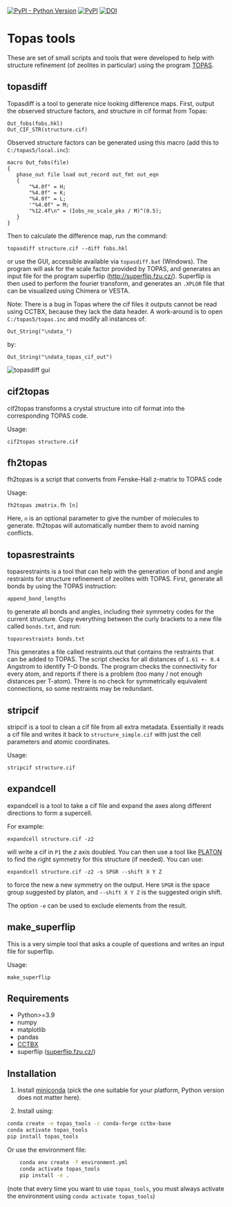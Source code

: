 [![PyPI - Python Version](https://img.shields.io/pypi/pyversions/topas_tools)](https://pypi.org/project/topas_tools/)
[![PyPI](https://img.shields.io/pypi/v/topas_tools.svg?style=flat)](https://pypi.org/project/topas_tools/)
[![DOI](https://zenodo.org/badge/DOI/10.5281/zenodo.4719228.svg)](https://doi.org/10.5281/zenodo.4719228)

# Topas tools

These are set of small scripts and tools that were developed to help with structure refinement (of zeolites in particular) using the program [TOPAS](http://topas-academic.net/).

## topasdiff

Topasdiff is a tool to generate nice looking difference maps. First, output the observed structure factors, and structure in cif format from Topas:

    Out_fobs(fobs.hkl)
    Out_CIF_STR(structure.cif)

Observed structure factors can be generated using this macro (add this to `C:/topas5/local.inc`):

    macro Out_fobs(file)
    {
       phase_out file load out_record out_fmt out_eqn
       {
           "%4.0f" = H;
           "%4.0f" = K;
           "%4.0f" = L;
           '"%4.0f" = M;
           "%12.4f\n" = (Iobs_no_scale_pks / M)^(0.5);
       }
    }

Then to calculate the difference map, run the command:

    topasdiff structure.cif --diff fobs.hkl

or use the GUI, accessible available via `topasdiff.bat` (Windows). The program will ask for the scale factor provided by TOPAS, and generates an input file for the program superflip (http://superflip.fzu.cz/). Superflip is then used to perform the fourier transform, and generates an `.XPLOR` file that can be visualized using Chimera or VESTA.

Note: There is a bug in Topas where the cif files it outputs cannot be read using CCTBX, because they lack the data header. A work-around is to open `C:/topas5/topas.inc` and modify all instances of:

    Out_String("\ndata_")

by:
   
    Out_String("\ndata_topas_cif_out")

![topasdiff gui](https://cloud.githubusercontent.com/assets/873520/14959028/c68ba2e4-108d-11e6-9942-f8e6acc1559f.png)

## cif2topas

cif2topas transforms a crystal structure into cif format into the corresponding TOPAS code.

Usage:

    cif2topas structure.cif


## fh2topas

fh2topas is a script that converts from Fenske-Hall z-matrix to TOPAS code

Usage:

    fh2topas zmatrix.fh [n]

Here, `n` is an optional parameter to give the number of molecules to generate. fh2topas will automatically number them to avoid naming conflicts.


## topasrestraints

topasrestraints is a tool that can help with the generation of bond and angle restraints for structure refinement of zeolites with TOPAS. First, generate all bonds by using the TOPAS instruction:

    append_bond_lengths

to generate all bonds and angles, including their symmetry codes for the current structure. Copy everything between the curly brackets to a new file called `bonds.txt`, and run:

    topasrestraints bonds.txt

This generates a file called restraints.out that contains the restraints that can be added to TOPAS. The script checks for all distances of `1.61 +- 0.4` Angstrom to identify T-O bonds. The program checks the connectivity for every atom, and reports if there is a problem (too many / not enough distances per T-atom). There is no check for symmetrically equivalent connections, so some restraints may be redundant.

## stripcif

stripcif is a tool to clean a cif file from all extra metadata. Essentially it reads a cif file and writes it back to `structure_simple.cif` with just the cell parameters and atomic coordinates.

Usage:

    stripcif structure.cif

## expandcell

expandcell is a tool to take a cif file and expand the axes along different directions to form a supercell.

For example:

    expandcell structure.cif -z2

will write a cif in `P1` the *z* axis doubled. You can then use a tool like [PLATON](http://www.platonsoft.nl/platon/pl000000.html) to find the right symmetry for this structure (if needed). You can use:

    expandcell structure.cif -z2 -s SPGR --shift X Y Z

to force the new a new symmetry on the output. Here `SPGR` is the space group suggested by platon, and `--shift X Y Z` is the suggested origin shift.

The option `-e` can be used to exclude elements from the result.

## make_superflip

This is a very simple tool that asks a couple of questions and writes an input file for superflip.

Usage:

    make_superflip

## Requirements

- Python>=3.9
- numpy
- matplotlib
- pandas
- [CCTBX](https://github.com/cctbx/cctbx_project)
- superflip ([superflip.fzu.cz/](http://superflip.fzu.cz/))

## Installation

1. Install [miniconda](https://docs.conda.io/en/latest/miniconda.html) (pick the one suitable for your platform, Python version does not matter here).

2. Install using:
 
```bash
conda create -n topas_tools -c conda-forge cctbx-base
conda activate topas_tools
pip install topas_tools
```

Or use the environment file:

```bash
    conda env create -f environment.yml
    conda activate topas_tools
    pip install -e .
```

(note that every time you want to use `topas_tools`, you must always activate the environment using `conda activate topas_tools`)
